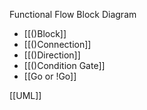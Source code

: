 Functional Flow Block Diagram
- [[()Block]]
- [[()Connection]]
- [[()Direction]]
- [[()Condition Gate]]
- [[Go or !Go]]

[[UML]]